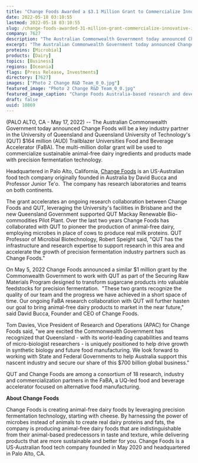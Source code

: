 ```yaml
---
title: "Change Foods Awarded a $3.1 Million Grant to Commercialize Innovative Ingredients with Queensland University of Technology"
date: 2022-05-18 03:10:55
lastmod: 2022-05-18 03:10:55
slug: /change-foods-awarded-31-million-grant-commercialize-innovative-ingredients-queensland
company: 7627
description: "The Australian Commonwealth Government today announced Change Foods will be a key industry partner in the University of Queensland and Queensland University of Technology’s (QUT) $164 million (AUD) Trailblazer Universities Food and Beverage Accelerator (FaBA). The multi-million dollar grant will be used to commercialize sustainable animal-free dairy ingredients and products made with precision fermentation technology."
excerpt: "The Australian Commonwealth Government today announced Change Foods will be a key industry partner in the University of Queensland and Queensland University of Technology’s (QUT) $164 million (AUD) Trailblazer Universities Food and Beverage Accelerator (FaBA). The multi-million dollar grant will be used to commercialize sustainable animal-free dairy ingredients and products made with precision fermentation technology."
proteins: [Microbial]
products: [Dairy]
topics: [Business]
regions: [Oceania]
flags: [Press Release, Investments]
directory: [7627]
images: ["Photo 2 Change R&D Team_0_0.jpg"]
featured_image: "Photo 2 Change R&D Team_0_0.jpg"
featured_image_caption: "Change Foods Australia-based research and development team (from left): Prof. Junior Te’o, Change Foods Co-Founder and CTO; Dr. Nayana Pathiraja, Team Leader, Research Scientist; Dr. Nida Murtaza, Research Scientist; Dr. Tuan Tu, Researcher, Research Scientist."
draft: false
uuid: 10869
---
```

(PALO ALTO, CA - May 17, 2022) -- The Australian Commonwealth Government
today announced Change Foods will be a key industry partner in the
University of Queensland and Queensland University of Technology's (QUT)
\$164 million (AUD) Trailblazer Universities Food and Beverage
Accelerator (FaBA). The multi-million dollar grant will be used to
commercialize sustainable animal-free dairy ingredients and products
made with precision fermentation technology.

Headquartered in Palo Alto, California, [Change
Foods](http://changefoods.com/) is an US-Australian food tech company
originally founded in Australia by David Bucca and Professor Junior
Te'o.  The company has research laboratories and teams on both
continents.

The grant accelerates an ongoing research collaboration between Change
Foods and QUT, leveraging the University's facilities in Brisbane and
the new Queensland Government supported QUT Mackay Renewable
Bio-commodities Pilot Plant. Over the last two years Change Foods has
collaborated with QUT to pioneer the production of animal-free dairy,
employing microbes in place of cows to produce real milk proteins. QUT
Professor of Microbial Biotechnology, Robert Speight said, "QUT has the
infrastructure and research expertise to support research in this area
and accelerate the growth of precision fermentation industry partners
such as Change Foods."

On May 5, 2022 Change Foods announced a similar \$1 million grant by the
Commonwealth Government to work with QUT as part of the Securing Raw
Materials Program designed to transform sugarcane products into valuable
feedstocks for precision fermentation.  "These two grants recognize the
quality of our team and the progress we have achieved in a short space
of time. Our ongoing FaBA research collaboration with QUT will further
hasten our goal to bring animal-free dairy products to market in the
near future," said David Bucca, Founder and CEO of Change Foods.

Tom Davies, Vice President of Research and Operations (APAC) for Change
Foods said, "we are excited the Commonwealth Government has recognized
that Queensland - with its world-leading capabilities and teams of
micro-biologist researchers - is uniquely positioned to help drive
growth in synthetic biology and future food manufacturing. We look
forward to working with State and Federal Governments to help Australia
support this nascent industry and secure our share of this \$700 billion
global business."

QUT and Change Foods are among a consortium of 18 research, industry and
commercialization partners in the FaBA, a UQ-led food and beverage
accelerator focused on alternative food manufacturing.

**About Change Foods**

Change Foods is creating animal-free dairy foods by leveraging precision
fermentation technology, starting with cheese. By harnessing the power
of microbes instead of animals to create real dairy proteins and fats,
the company is producing animal-free dairy foods that are
indistinguishable from their animal-based predecessors in taste and
texture, while delivering products that are more sustainable and better
for you. Change Foods is a US-Australian food tech company founded in
May 2020 and headquartered in Palo Alto, CA.
